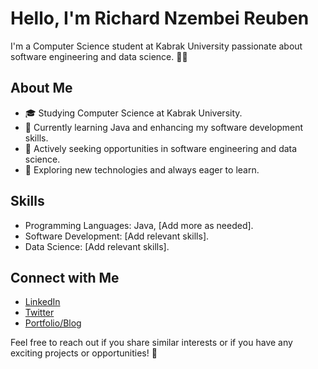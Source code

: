# Hello, I'm Richard Nzembei Reuben

I'm a Computer Science student at Kabrak University passionate about software engineering and data science. 👨‍💻

## About Me

- 🎓 Studying Computer Science at Kabrak University.
- 🌱 Currently learning Java and enhancing my software development skills.
- 💼 Actively seeking opportunities in software engineering and data science.
- 🤔 Exploring new technologies and always eager to learn.

## Skills

- Programming Languages: Java, [Add more as needed].
- Software Development: [Add relevant skills].
- Data Science: [Add relevant skills].

## Connect with Me

- [LinkedIn](https://www.linkedin.com/in/richard-reuben-ba84a5244?utm_source=share&utm_campaign=share_via&utm_content=profile&utm_medium=android_app)
- [Twitter](https://twitter.com/your-twitter-handle)
- [Portfolio/Blog](https://your-portfolio-url.com)

Feel free to reach out if you share similar interests or if you have any exciting projects or opportunities! 🚀

<!---
RichardNzembei/RichardNzembei is a ✨ special ✨ repository because its `README.md` (this file) appears on your GitHub profile.
You can click the Preview link to take a look at your changes.
--->

